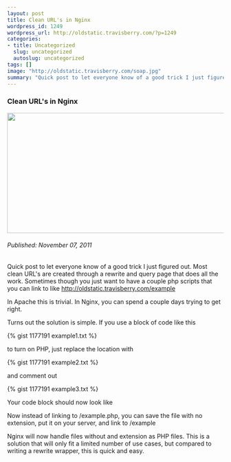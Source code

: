 ```yaml
--- 
layout: post
title: Clean URL's in Nginx
wordpress_id: 1249
wordpress_url: http://oldstatic.travisberry.com/?p=1249
categories: 
- title: Uncategorized
  slug: uncategorized
  autoslug: uncategorized
tags: []
image: "http://oldstatic.travisberry.com/soap.jpg"
summary: "Quick post to let everyone know of a good trick I just figured out. Most clean URL's are created through a rewrite and query page that does all the work."
---
```

<article class="post clearfix">
  <h3>Clean URL's in Nginx</h3>
  <a href="http://www.flickr.com/photos/wwworks/612350664 /" class="postImageLink"><img src="http://oldstatic.travisberry.com/soap.jpg" alt="" class="thumbnail alignleft" width=640 height=280 /></a>
  <h6>Published: November 07, 2011</h6>

Quick post to let everyone know of a good trick I just figured out. Most clean URL's are created through a rewrite and query page that does all the work. Sometimes though you just want to have a couple php scripts that you can link to like http://oldstatic.travisberry.com/example

In Apache this is trivial. In Nginx, you can spend a couple days trying to get right. 

Turns out the solution is simple. If you use a block of code like this

{% gist 1177191 example1.txt %}

to turn on PHP, just replace the location with

{% gist 1177191 example2.txt %}

and comment out

{% gist 1177191 example3.txt %}

Your code block should now look like

<script src="https://gist.github.com/1177191.js?file=example4.txt"></script>

Now instead of linking to /example.php, you can save the file with no extension, put it on your server, and link to /example

Nginx will now handle files without and extension as PHP files. This is a solution that will only fit a limited number of use cases, but compared to writing a rewrite wrapper, this is quick and easy.

</article>